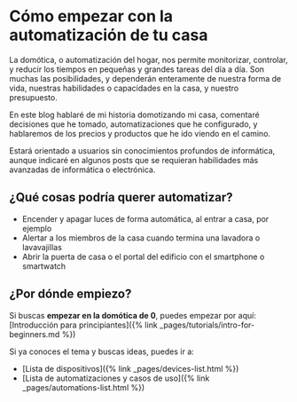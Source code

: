 ---
---

# Cómo empezar con la automatización de tu casa

La domótica, o automatización del hogar, nos permite monitorizar, controlar, y reducir los tiempos en pequeñas y grandes tareas del día a día. Son muchas las posibilidades, y dependerán enteramente de nuestra forma de vida, nuestras habilidades o capacidades en la casa, y nuestro presupuesto.

En este blog hablaré de mi historia domotizando mi casa, comentaré decisiones que he tomado, automatizaciones que he configurado, y hablaremos de los precios
y productos que he ido viendo en el camino.

Estará orientado a usuarios sin conocimientos profundos de informática, aunque indicaré en algunos posts que se requieran habilidades más avanzadas de informática o electrónica.

## ¿Qué cosas podría querer automatizar?

- Encender y apagar luces de forma automática, al entrar a casa, por ejemplo
- Alertar a los miembros de la casa cuando termina una lavadora o lavavajillas
- Abrir la puerta de casa o el portal del edificio con el smartphone o smartwatch

## ¿Por dónde empiezo?

Si buscas **empezar en la domótica de 0**, puedes empezar por aquí: [Introducción para principiantes]({% link _pages/tutorials/intro-for-beginners.md %})

Si ya conoces el tema y buscas ideas, puedes ir a:

- [Lista de dispositivos]({% link _pages/devices-list.html %})
- [Lista de automatizaciones y casos de uso]({% link _pages/automations-list.html %})
